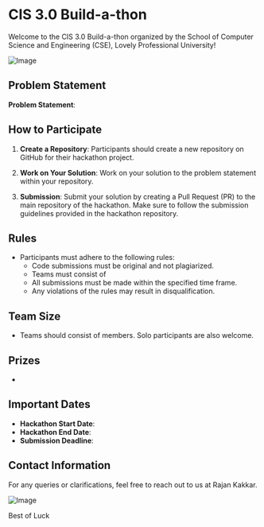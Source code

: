 # CIS 3.0 Build-a-thon

Welcome to the CIS 3.0 Build-a-thon organized by the School of Computer Science and Engineering (CSE), Lovely Professional University!

![Image](https://github.com/rajankakkar01/CIS-3.0-Build-a-thon/blob/6437dc5c3f114118d8d8b2b091612c995f123fe9/Participate%20%20Win.png)
## Problem Statement

**Problem Statement**: 
<!-- [Brief description of the problem participants will be solving during the hackathon. It should be clear, concise, and provide enough context for participants to understand the challenge.] -->

## How to Participate

1. **Create a Repository**: Participants should create a new repository on GitHub for their hackathon project.

2. **Work on Your Solution**: Work on your solution to the problem statement within your repository.

3. **Submission**: Submit your solution by creating a Pull Request (PR) to the main repository of the hackathon. Make sure to follow the submission guidelines provided in the hackathon repository.

## Rules

- Participants must adhere to the following rules:
  - Code submissions must be original and not plagiarized.
  - Teams must consist of <!-- [specify team size]. -->
  - All submissions must be made within the specified time frame.
  - Any violations of the rules may result in disqualification.

## Team Size

- Teams should consist of <!-- [specify team size]. --> members. Solo participants are also welcome.

## Prizes

- <!-- [Specify the prizes for the hackathon. This could include cash prizes, certificates, recognition, etc.] -->

## Important Dates

- **Hackathon Start Date**: <!-- [Specify the start date] -->
- **Hackathon End Date**: <!-- [Specify the end date] -->
- **Submission Deadline**: <!-- [Specify the deadline for submissions] -->

## Contact Information

For any queries or clarifications, feel free to reach out to us at Rajan Kakkar.

  ![Image](https://github.com/rajankakkar01/CIS-3.0-Build-a-thon/blob/6437dc5c3f114118d8d8b2b091612c995f123fe9/CIS%203.0%20Hackathon.png)

Best of Luck
